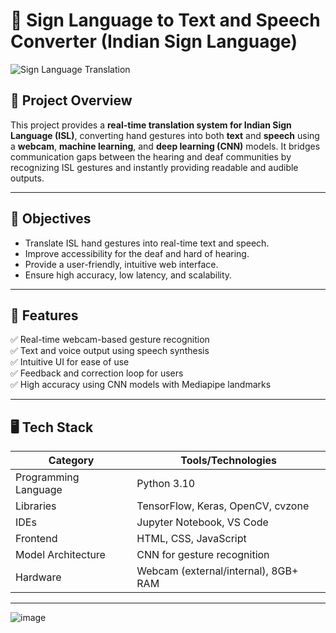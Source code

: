 # 🧠 Sign Language to Text and Speech Converter (Indian Sign Language)

![Sign Language Translation](https://upload.wikimedia.org/wikipedia/commons/thumb/4/4c/Sign_language_ASL.png/800px-Sign_language_ASL.png)

## 📌 Project Overview

This project provides a **real-time translation system for Indian Sign Language (ISL)**, converting hand gestures into both **text** and **speech** using a **webcam**, **machine learning**, and **deep learning (CNN)** models. It bridges communication gaps between the hearing and deaf communities by recognizing ISL gestures and instantly providing readable and audible outputs.

---

## 🎯 Objectives

- Translate ISL hand gestures into real-time text and speech.
- Improve accessibility for the deaf and hard of hearing.
- Provide a user-friendly, intuitive web interface.
- Ensure high accuracy, low latency, and scalability.

---

## 🚀 Features

✅ Real-time webcam-based gesture recognition  
✅ Text and voice output using speech synthesis  
✅ Intuitive UI for ease of use  
✅ Feedback and correction loop for users  
✅ High accuracy using CNN models with Mediapipe landmarks  

---

## 🖥️ Tech Stack

| Category            | Tools/Technologies                      |
|---------------------|-----------------------------------------|
| Programming Language| Python 3.10                             |
| Libraries           | TensorFlow, Keras, OpenCV, cvzone       |
| IDEs                | Jupyter Notebook, VS Code               |
| Frontend            | HTML, CSS, JavaScript                   |
| Model Architecture  | CNN for gesture recognition             |
| Hardware            | Webcam (external/internal), 8GB+ RAM    |

---

![image](https://github.com/user-attachments/assets/a317c7bd-877d-4cc9-b858-4190ff62f3c1)


